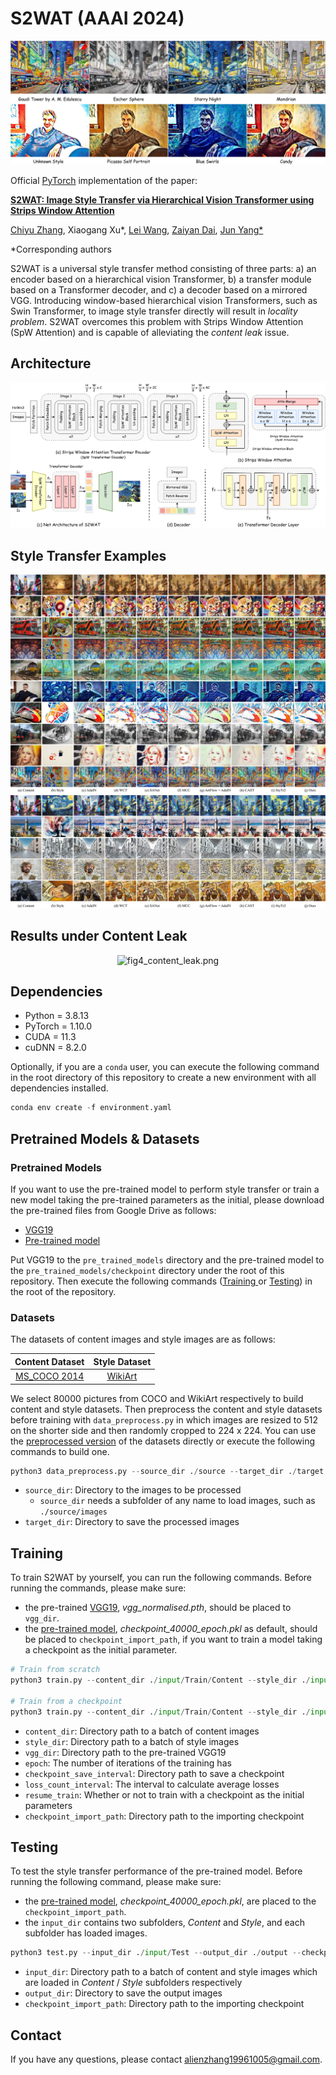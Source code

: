 # S2WAT (AAAI 2024)

<center class='half'>
    <img src='./pics/fig1_title.png' alt='fig1_title.png' title='fig1_title.png' width='' />
</center>



Official [PyTorch](https://pytorch.org) implementation of the paper:

[**S2WAT: Image Style Transfer via Hierarchical Vision Transformer using Strips Window Attention**](https://arxiv.org/abs/2210.12381)  

[Chiyu Zhang](https://alienzhang1996.github.io/), Xiaogang Xu*, [Lei Wang](https://orcid.org/0000-0002-6301-0949), [Zaiyan Dai](https://orcid.org/0000-0003-0838-6318),  [Jun Yang\*](https://dblp.org/pid/181/2799-25.html)

*Corresponding authors



S2WAT is a universal style transfer method consisting of three parts: a) an encoder based on a hierarchical vision Transformer, b) a transfer module based on a Transformer decoder, and c) a decoder based on a mirrored VGG. Introducing window-based hierarchical vision Transformers, such as Swin Transformer, to image style transfer directly will result in *locality problem*. S2WAT overcomes this problem with Strips Window Attention (SpW Attention) and is capable of  alleviating the *content leak* issue.



## Architecture

<center class='half'>
    <img src='./pics/fig2_architecture.png' alt='fig2_architecture.png' title='fig2_architecture.png' width='' />
</center>





## Style Transfer Examples

<center class='half'>
    <img src='./pics/fig5_st_examples_box.png' alt='fig5_st_examples_box.png' title='fig3_st_examples.png' width='' />
</center>

<center class='half'>
    <img src='./pics/fig6_st_examples.png' alt='fig6_st_examples.png' title='fig3_st_examples.png' width='' />
</center>



## Results under Content Leak

<center class='half'>
    <img src='./pics/fig4_content_leak.png' alt='fig4_content_leak.png' title='fig4_content_leak.png' width='' />
</center>




## Dependencies

- Python = 3.8.13
- PyTorch = 1.10.0
- CUDA = 11.3
- cuDNN = 8.2.0

Optionally, if you are a `conda` user, you can execute the following command in the root directory of this repository to create a new environment with all dependencies installed.

```python
conda env create -f environment.yaml
```



## Pretrained Models & Datasets

### Pretrained Models

If you want to use the pre-trained model to perform style transfer or train a new model taking the pre-trained parameters as the initial, please download the pre-trained files from Google Drive as follows:

- <a id="VGG19" href="https://drive.google.com/file/d/1nJt6nnEIjBfQMzbH9__TrLJfmHqkaHjy/view?usp=share_link">VGG19</a>
- <a id="Pre-trained" href="https://drive.google.com/file/d/16Ihs_J9ULYSze2lL5cmptvMyy-ZYJ9kN/view?usp=share_link">Pre-trained model</a>

Put VGG19 to the ```pre_trained_models``` directory and the pre-trained model to the ```pre_trained_models/checkpoint``` directory under the root of this repository. Then execute the following commands ([Training ](#Training) or [Testing](#Testing)) in the root of the repository.



### Datasets

The datasets of content images and style images are as follows:

|                  Content Dataset                  |                     Style Dataset                      |
| :-----------------------------------------------: | :----------------------------------------------------: |
| [MS_COCO 2014](https://cocodataset.org/#download) | [WikiArt](https://www.kaggle.com/c/painter-by-numbers) |

We select 80000 pictures from COCO and WikiArt respectively to build content and style datasets. Then preprocess the content and style datasets before training with ```data_preprocess.py``` in which images are resized to 512 on the shorter side and then randomly cropped to 224 x 224. You can use the [preprocessed version](https://www.kaggle.com/datasets/alienzhang/styletransfer224) of the datasets directly or execute the following commands to build one.

```python
python3 data_preprocess.py --source_dir ./source --target_dir ./target
```

- ```source_dir```: Directory to the images to be processed
  - ```source_dir``` needs a subfolder of any name to load images, such as ```./source/images```
- ```target_dir```: Directory to save the processed images



## Training<a id="Training"> </a>

To train S2WAT by yourself, you can run the following commands. Before running the commands, please make sure:

- the pre-trained [VGG19](#VGG19), *vgg_normalised.pth*, should be placed to ```vgg_dir```.
- the [pre-trained model](#Pre-trained), *checkpoint_40000_epoch.pkl* as default, should be placed to ```checkpoint_import_path```, if you want to train a model taking a checkpoint as the initial parameter.

```python
# Train from scratch
python3 train.py --content_dir ./input/Train/Content --style_dir ./input/Train/Style --vgg_dir ./pre_trained_models/vgg_normalised.pth --epoch 40000 --checkpoint_save_interval 10000 --loss_count_interval 400

# Train from a checkpoint
python3 train.py --content_dir ./input/Train/Content --style_dir ./input/Train/Style --vgg_dir ./pre_trained_models/vgg_normalised.pth --epoch 40000 --checkpoint_save_interval 10000 --loss_count_interval 400 --resume_train True --checkpoint_import_path ./pre_trained_models/checkpoint/checkpoint_40000_epoch.pkl
```

- ```content_dir```: Directory path to a batch of content images
- ```style_dir```: Directory path to a batch of style images
- ```vgg_dir```: Directory path to the pre-trained VGG19
- ```epoch```: The number of iterations of the training has
- ```checkpoint_save_interval```: Directory path to save a checkpoint
- ```loss_count_interval```: The interval to calculate average losses
- ```resume_train```: Whether or not to train with a checkpoint as the initial parameters
- ```checkpoint_import_path```: Directory path to the importing checkpoint



## Testing<a id="Testing"> </a>

To test the style transfer performance of the pre-trained model. Before running the following command, please make sure:

- the [pre-trained model](#Pre-trained), *checkpoint_40000_epoch.pkl*, are placed to the ```checkpoint_import_path```.
- the ```input_dir``` contains two subfolders, *Content* and *Style*, and each subfolder has loaded images.

```python
python3 test.py --input_dir ./input/Test --output_dir ./output --checkpoint_import_path ./pre_trained_models/checkpoint/checkpoint_40000_epoch.pkl
```

- ```input_dir```: Directory path to a batch of content and style images which are loaded in *Content* / *Style* subfolders respectively
- ```output_dir```: Directory to save the output images
- ```checkpoint_import_path```: Directory path to the importing checkpoint



## Contact

If you have any questions, please contact alienzhang19961005@gmail.com.
